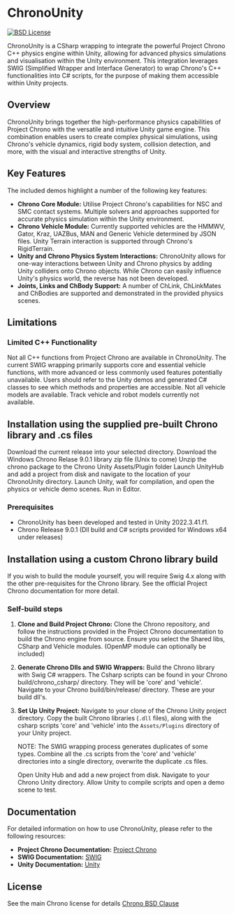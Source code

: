 # ChronoUnity
[![BSD License](http://www.projectchrono.org/assets/logos/chrono-bsd.svg)](https://projectchrono.org/license-chrono.txt)

ChronoUnity is a CSharp wrapping to integrate the powerful Project Chrono C++ physics engine within Unity, allowing for advanced physics simulations and visualisation within the Unity environment. This integration leverages SWIG (Simplified Wrapper and Interface Generator) to wrap Chrono's C++ functionalities into C# scripts, for the purpose of making them accessible within Unity projects.

## Overview

ChronoUnity brings together the high-performance physics capabilities of Project Chrono with the versatile and intuitive Unity game engine. This combination enables users to create complex physical simulations, using Chrono's vehicle dynamics, rigid body system, collision detection, and more, with the visual and interactive strengths of Unity.

## Key Features
  The included demos highlight a number of the following key features:
- **Chrono Core Module:** Utilise Project Chrono's capabilities for NSC and SMC contact systems. Multiple solvers and approaches supported for accurate physics simulation within the Unity environment.
- **Chrono Vehicle Module:** Currently supported vehicles are the HMMWV, Gator, Kraz, UAZBus, MAN and Generic Vehicle determined by JSON files. Unity Terrain interaction is supported through Chrono's RigidTerrain.
- **Unity and Chrono Physics System Interactions:** ChronoUnity allows for one-way interactions between Unity and Chrono physics by adding Unity colliders onto Chrono objects. While Chrono can easily influence Unity's physics world, the reverse has not been developed.
- **Joints, Links and ChBody Support:** A number of ChLink, ChLinkMates and ChBodies are supported and demonstrated in the provided physics scenes.

## Limitations

### Limited C++ Functionality

Not all C++ functions from Project Chrono are available in ChronoUnity. The current SWIG wrapping primarily supports core and essential vehicle functions, with more advanced or less commonly used features potentially unavailable. Users should refer to the Unity demos and generated C# classes to see which methods and properties are accessible. Not all vehicle models are available. Track vehicle and robot models currently not available.

## Installation using the supplied pre-built Chrono library and .cs files

Download the current release into your selected directory.
Download the Windows Chrono Relase 9.0.1 library zip file (Unix to come)
Unzip the chrono package to the Chrono Unity Assets/Plugin folder
Launch UnityHub and add a project from disk and navigate to the location of your ChronoUnity directory.
Launch Unity, wait for compilation, and open the physics or vehicle demo scenes. Run in Editor.

### Prerequisites

- ChronoUnity has been developed and tested in Unity 2022.3.41.f1.
- Chrono Release 9.0.1 (Dll build and C# scripts provided for Windows x64 under releases)

## Installation using a custom Chrono library build

If you wish to build the module yourself, you will require Swig 4.x along with the other pre-requisites for the Chrono library. See the official Project Chrono documentation for more detail.

### Self-build steps

1. **Clone and Build Project Chrono:**
   Clone the Chrono repository, and follow the instructions provided in the Project Chrono documentation to build the Chrono engine from source.
   Ensure you select the Shared libs, CSharp and Vehicle modules. (OpenMP module can optionally be included)

3. **Generate Chrono Dlls and SWIG Wrappers:**
   Build the Chrono library with Swig C# wrappers.
   The Csharp scripts can be found in your Chrono build/chrono_csharp/ directory. They will be 'core' and 'vehicle'.
   Navigate to your Chrono build/bin/release/ directory. These are your build dll's.

5. **Set Up Unity Project:**
   Navigate to your clone of the Chrono Unity project directory.
   Copy the built Chrono libraries (`.dll` files), along with the csharp scripts 'core' and 'vehicle' into the `Assets/Plugins` directory of your Unity project.

   NOTE: The SWIG wrapping process generates duplicates of some types. Combine all the .cs scripts from the 'core' and 'vehicle' directories into a single directory, overwrite the duplicate .cs files.
    
   Open Unity Hub and add a new project from disk. Navigate to your Chrono Unity directory. Allow Unity to compile scripts and open a demo scene to test.

## Documentation

For detailed information on how to use ChronoUnity, please refer to the following resources:

- **Project Chrono Documentation:** [Project Chrono](https://projectchrono.org/)
- **SWIG Documentation:** [SWIG](http://www.swig.org/)
- **Unity Documentation:** [Unity](https://docs.unity3d.com/)

## License

See the main Chrono license for details [Chrono BSD Clause](https://github.com/projectchrono/chrono?tab=BSD-3-Clause-1-ov-file)
